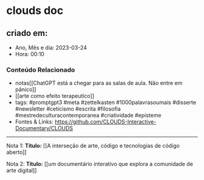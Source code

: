# clouds doc

## criado em: 
-  Ano, Mês e dia: 2023-03-24
- Hora: 00:10

### Conteúdo Relacionado
- notas[[ChatGPT está a chegar para as salas de aula. Não entre em pânico]] 
- [[arte como efeito terapeutico]]
- tags: #promptgpt3 #meta #zettelkasten #1000palavrasoumais #disserte #newsletter #ceticismo #escrita #filosofia #mestredeculturacontemporanea #criatividade #episteme
- Fontes & Links: https://github.com/CLOUDS-Interactive-Documentary/CLOUDS

---

Nota 1: 
**Título:** [[A interseção de arte, código e tecnologias de código aberto]]

Nota 2:
**Título:** [[um documentário interativo que explora a comunidade de arte digital]]